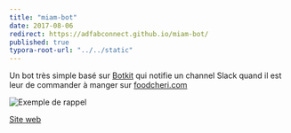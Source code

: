 ```yaml
---
title: "miam-bot"
date: 2017-08-06
redirect: https://adfabconnect.github.io/miam-bot/
published: true
typora-root-url: "../../static"
---
```

Un bot très simple basé sur [Botkit](https://github.com/howdyai/botkit) qui notifie un channel Slack quand il est leur de commander à manger sur [foodcheri.com](https://foodcheri.com)

![Exemple de rappel](/images/projets/miam-bot-slack-example.png)

[Site web]( https://adfabconnect.github.io/miam-bot/)

